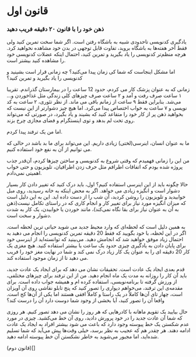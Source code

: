 # قانون اول

### ذهن خود را با قانون ۲۰ دقیقه فریب دهید

یادگیری کدنویسی تاحدودی شبیه به باشگاه رفتن است. اگر شما سخت تمرین کنید ولی فقط آخر هفته‌ها به باشگاه بروید، تفاوت قابل توجهی در بدن خود مشاهده نخواهید کرد. هرچه منظم‌تر کدنویسی را یاد بگیرید و تمرین کنید، احتمال اینکه عضلات کدنویسی خود را مشاهده کنید بیشتر است.

اما مشکل اینجاست که شما کی زمان پیدا می‌کنید؟ چه زمانی قرار است بشینید و کدنویسی را یاد بگیرید و تمرین کنید؟

زمانی که به عنوان پزشک کار می کردم، حدود 12 ساعت را در بیمارستان گذراندم. تقریبا ۱ ساعت صرف رفت و آمد و ۲ ساعت صرف چیزهای کلی زندگی مثل غذاخوردن و... می‌شد. بنابراین فقط ۹ ساعت از زمانم باقی می ‌ماند. از نظر تئوری، ۲ ساعت به کد نویسی و ۷ ساعت به خواب اختصاص پیدا می‌کرد. اما هیچ چیز دشوارتر از این نیست که بخواهید ذهن پر از کار خود را متقاعد کنید که بشیند و یاد بگیرد، در صورتی که می‌تواند روی تخت لم بدهد و توی اینستگرام و فضای مجازی چرخ بزند.

اما من یک ترفند پیدا کردم.

ما به عنوان انسان، اینرسی(لختی) زیادی داریم. این می‌تواند برای ما بد باشد در حالی که می ‌توانیم از آن به نفع خود استفاده کنیم.

من این را زمانی فهمیدم که وقتی شروع به کدنویسی و ساختن چیزها کردم،‌ آن‌قدر جذب پروژه شده بودم که اتفاقات اطرافم مثل حرف زدن اطرافیان، تلویزیون و حتی خواب اهمیتی نمی‌دادم.

حالا چگونه باید از این اینرسی استفاده کنیم؟ اول، باید درک کنید که تغییر دادن کار بسیار دشوار است و انگیزه زیادی می خواهد. اگر به محض اینکه به خانه رسیدید، روی مبل خوابیدید و تلویزیون را روشن کردید، آن شب را از دست داده اید. این به این دلیل است که میزان انگیزه مورد نیاز برای تغییر کار و انجام کاری که در راستای تکامل نیست(ذهن به آن به عنوان نیاز برای بقا نگاه نمی‌کند)، مانند خوردن یا خوابیدن، یک کار به شدت دشوار و سخت است.

به همین دلیل است که لحظه‌ای که وارد محیط جدید می شوید حیاتی ترین لحظه است. اگر در این لحظه، با خود بگویید که فقط 20 دقیقه تمرین کدنویسی را انجام می دهید به احتمال زیاد موفق خواهید شد که انجامش دهید. می‌بینید که توانسته‌اید از اینرسی خود برای پایان دادن به یادگیری چیزی حدود یک ساعت یا بیشتر استفاده کنید. هیچ مغزی یک کار 20 دقیقه ای را به عنوان یک کار زیاد درک نمی کند و شما در نهایت مغز خود را فریب می دهید تا از زمان موجود استفاده کند.

قدم بعدی ایجاد یک عادت است. تحقیقات نشان می دهد که برای ایجاد یک عادت جدید، باید آن کار را روزانه به مدت یک ماه انجام دهید. من از این ترفند برای چیزهای مختلفی، از ورزش گرفته تا برنامه‌نویسی، استفاده کرده ام و همیشه جواب داده است. برای مقدمه‌ی این ترفند، می‌خواهم دیواری را تصور کنید که پنج تابلو نقاشی روی آن آویزان است، چهار تای آن‌ها کاملاً در یک راستا و کاملاً افقی هستند اما یکی از آن‌ها کج است. واقعا آن را تصور کنید، آیا بخشی از وجود شما دوست دارد آن را درست کند؟

حال بیایید یک تقویم ماهانه با کادرهایی که هر روز را نشان می دهد تصور کنیم. هر روزی که شما آن عادت جدید را در خود پرورش دادید، روی آن خط می‌کشید. چیزی در مورد عدم شکستن یک خط پیوسته وجود دارد که باعث می شود بیشتر افراد به ایجاد یک عادت ادامه دهند. هر چقدر هم که عجیب به نظر برسد، خیلی وقت‌ها پیش می‌آید که شما تسلیم شده‌اید، اما مجبور می‌شوید به خاطر نشکستن آن خط پیوسته ادامه دهید.

(قانون دوم)[]
